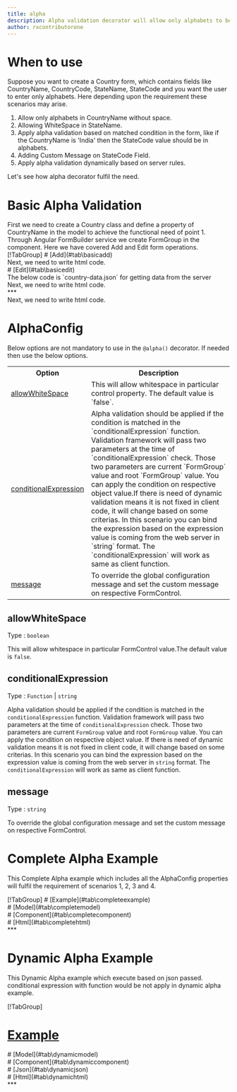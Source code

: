 ```yaml
---
title: alpha
description: Alpha validation decorator will allow only alphabets to be entered. It will not allow any digit or special character.
author: rxcontributorone
---
```


# When to use
Suppose you want to create a Country form, which contains fields like CountryName, CountryCode, StateName, StateCode and you want the user to enter only alphabets. Here depending upon the requirement these scenarios may arise.
<ol>
	<li>Allow only alphabets in CountryName without space.</li>
	<li>Allowing WhiteSpace in StateName.</li>
	<li>Apply alpha validation based on matched condition in the form, like if the CountryName is 'India' then the StateCode value should be in alphabets.</li>
	<li>Adding Custom Message on StateCode Field.</li>
	<li>Apply alpha validation dynamically based on server rules.</li>
</ol>
Let's see how alpha decorator fulfil the need.
 
# Basic Alpha Validation
<data-scope scope="['decorator']">
First we need to create a Country class and define a property of CountryName in the model to achieve the functional need of point 1.
<div component="app-code" key="alpha-add-model"></div> 
</data-scope>
Through Angular FormBuilder service we create FormGroup in the component.
Here we have covered Add and Edit form operations. 

<data-scope scope="['decorator']">
<div component="app-tabs" key="basic-operations"></div>
[!TabGroup]
# [Add](#tab\basicadd)
<div component="app-code" key="alpha-add-component"></div> 
Next, we need to write html code.
<div component="app-code" key="alpha-add-html"></div> 
<div component="app-alpha-add" title="alpha Decorator for add Example"></div>
# [Edit](#tab\basicedit)
<div component="app-code" key="alpha-edit-component"></div> 
The below code is `country-data.json` for getting data from the server
<div component="app-code" key="data-json"></div> 
Next, we need to write html code.
<div component="app-code" key="alpha-edit-html"></div> 
<div component="app-alpha-add" title="alpha Decorator for edit Example"></div>
***
</data-scope>

<data-scope scope="['validator','templateDriven']">
<div component="app-code" key="alpha-add-component"></div> 
Next, we need to write html code.
<div component="app-code" key="alpha-add-html"></div> 
<div component="app-alpha-add" title="alpha Decorator for add Example"></div>
</data-scope>

# AlphaConfig
Below options are not mandatory to use in the `@alpha()` decorator. If needed then use the below options.

<table class="table table-bordered table-striped">
<tr><th>Option</th><th>Description</th></tr>
<tr><td><a href="#allowwhitespace" (click)='scrollTo("#allowwhitespace")' title="allowWhiteSpace">allowWhiteSpace</a></td><td>This will allow whitespace in particular control property. The default value is `false`.</td></tr>
<tr><td><a href="#conditionalExpression" (click)='scrollTo("#conditionalExpression")' title="conditionalExpression">conditionalExpression</a></td><td>Alpha validation should be applied if the condition is matched in the `conditionalExpression` function. Validation framework will pass two parameters at the time of `conditionalExpression` check. Those two parameters are current `FormGroup` value and root `FormGroup` value. You can apply the condition on respective object value.If there is need of dynamic validation means it is not fixed in client code, it will change based on some criterias. In this scenario you can bind the expression based on the expression value is coming from the web server in `string` format. The `conditionalExpression` will work as same as client function.</td></tr>
<tr><td><a href="#message" (click)='scrollTo("#message")' title="message">message</a></td><td>To override the global configuration message and set the custom message on respective FormControl.</td></tr>
</table>

## allowWhiteSpace 
Type :  `boolean` 

This will allow whitespace in particular FormControl value.The default value is `false`.

<div component="app-code" key="alpha-allowWhiteSpaceExample-model"></div> 
<div component="app-example-runner" ref-component="app-alpha-allowWhiteSpace" title="alpha decorators with allowWhiteSpace" key="allowWhiteSpace"></div>

## conditionalExpression 
Type :  `Function`  |  `string` 

Alpha validation should be applied if the condition is matched in the `conditionalExpression` function. Validation framework will pass two parameters at the time of `conditionalExpression` check. Those two parameters are current `FormGroup` value and root `FormGroup` value. You can apply the condition on respective object value.
If there is need of dynamic validation means it is not fixed in client code, it will change based on some criterias. In this scenario you can bind the expression based on the expression value is coming from the web server in `string` format. The `conditionalExpression` will work as same as client function.

<div component="app-note" key="alpha-conditionalExpressionExampleFunction-model"></div>
<div component="app-code" key="alpha-conditionalExpressionExampleFunction-model"></div> 
<div component="app-note" key="alpha-conditionalExpressionExampleString-model"></div> 
<div component="app-code" key="alpha-conditionalExpressionExampleString-model"></div> 

<div component="app-example-runner" ref-component="app-alpha-conditionalExpression" title="alpha decorators with conditionalExpression" key="conditionalExpression"></div>

## message 
Type :  `string` 

To override the global configuration message and set the custom message on respective FormControl.

<div component="app-code" key="alpha-messageExample-model"></div> 
<div component="app-example-runner" ref-component="app-alpha-message" title="alpha decorators with message" key="message"></div>

# Complete Alpha Example

This Complete Alpha example which includes all the AlphaConfig properties will fulfil the requirement of scenarios 1, 2, 3 and 4.

<div component="app-tabs" key="complete"></div>
[!TabGroup]
# [Example](#tab\completeexample)
<div component="app-alpha-complete"></div>
<data-scope scope="['decorator']">
# [Model](#tab\completemodel)
<div component="app-code" key="alpha-complete-model"></div> 
</data-scope>
# [Component](#tab\completecomponent)
<div component="app-code" key="alpha-complete-component"></div> 
# [Html](#tab\completehtml)
<div component="app-code" key="alpha-complete-html"></div> 
***

# Dynamic Alpha Example

This Dynamic Alpha example which execute based on json passed. conditional expression with function would be not apply in dynamic alpha example. 

<div component="app-tabs" key="dynamic"></div>

[!TabGroup]
# [Example](#tab\dynamicexample)
<div component="app-alpha-dynamic"></div>
<data-scope scope="['decorator']">
# [Model](#tab\dynamicmodel)
<div component="app-code" key="alpha-dynamic-model"></div>
</data-scope>
# [Component](#tab\dynamiccomponent)
<div component="app-code" key="alpha-dynamic-component"></div>
# [Json](#tab\dynamicjson)
<div component="app-code" key="alpha-dynamic-json"></div>
# [Html](#tab\dynamichtml)
<div component="app-code" key="alpha-dynamic-html"></div> 
***
